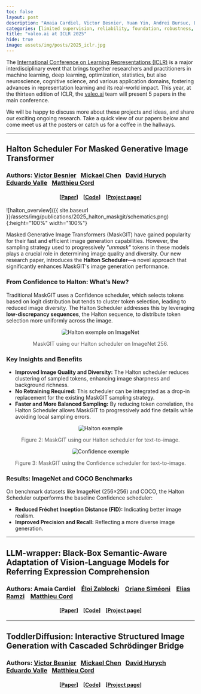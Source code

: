 ```yaml
---
toc: false
layout: post
description: "Amaia Cardiel, Victor Besnier, Yuan Yin, Andrei Bursuc, Éloi Zablocki"
categories: [limited supervision, reliability, foundation, robustness, generalization, deep-learning]
title: "valeo.ai at ICLR 2025"
hide: true
image: assets/img/posts/2025_iclr.jpg
---
```



The [International Conference on Learning Representations (ICLR)](https://iclr.cc/) is a major interdisciplinary event that brings together researchers and practitioners in machine learning, deep learning, optimization, statistics, but also neuroscience, cognitive science, and various application domains, fostering advances in representation learning and its real-world impact. This year, at the thirteen edition of ICLR, the [valeo.ai](../) team will present 5 papers in the main conference. 

We will be happy to discuss more about these projects and ideas, and share our exciting ongoing research. Take a quick view of our papers below and come meet us at the posters or catch us for a coffee in the hallways.

<hr>

## Halton Scheduler For Masked Generative Image Transformer
### Authors: <a href="https://scholar.google.com/citations?hl=fr&user=n_C2h-QAAAAJ">Victor Besnier</a> &nbsp; <a href="https://www.linkedin.com/in/mickael-chen-ml/">Mickael Chen</a> &nbsp; <a href="https://scholar.google.com/citations?user=XY1PVwYAAAAJ&hl=fr&oi=ao">David Hurych</a> &nbsp; <a href="https://eduardovalle.com/">Eduardo Valle</a> &nbsp; <a href="https://cord.isir.upmc.fr/">Matthieu Cord</a>
<h4 align="center"> [<a href="https://arxiv.org/abs/2503.17076">Paper</a>] &nbsp;&nbsp; [<a href="https://github.com/valeoai/Halton-MaskGIT">Code</a>] &nbsp;&nbsp; [<a href="https://valeoai.github.io/publications/2025_halton_maskgit">Project page</a>]</h4>

![halton_overview]({{ site.baseurl }}/assets/img/publications/2025_halton_maskgit/schematics.png){:height="100%" width="100%"}

<p>Masked Generative Image Transformers (MaskGIT) have gained popularity for their fast and efficient image generation capabilities. However, the sampling strategy used to progressively <em>"unmask"</em> tokens in these models plays a crucial role in determining image quality and diversity. Our new research paper, introduces the <strong>Halton Scheduler</strong>—a novel approach that significantly enhances MaskGIT's image generation performance.</p>

<h3>From Confidence to Halton: What’s New?</h3>
<p>Traditional MaskGIT uses a Confidence scheduler, which selects tokens based on logit distribution but tends to cluster token selection, leading to reduced image diversity. The Halton Scheduler addresses this by leveraging <strong>low-discrepancy sequences</strong>, the Halton sequence, to distribute token selection more uniformly across the image.</p>

<div style="text-align: center;">
    <img src="../../assets/img/publications/2025_halton_maskgit/imagenet_quali.png" alt="Halton exemple on ImageNet" style="max-width: 100%; height: auto; border-radius: 5px;">
    <p style="font-size: 14px; color: #555;">MaskGIT using our Halton scheduler on ImageNet 256.</p>
</div>

<h3>Key Insights and Benefits</h3>
<ul>
    <li><strong>Improved Image Quality and Diversity:</strong> The Halton scheduler reduces clustering of sampled tokens, enhancing image sharpness and background richness.</li>
    <li><strong>No Retraining Required:</strong> This scheduler can be integrated as a drop-in replacement for the existing MaskGIT sampling strategy.</li>
    <li><strong>Faster and More Balanced Sampling:</strong> By reducing token correlation, the Halton Scheduler allows MaskGIT to progressively add fine details while avoiding local sampling errors.</li>
</ul>

<div style="text-align: center;">
    <img src="../../assets/img/publications/2025_halton_maskgit/txt2img_halton.jpg" alt="Halton exemple" style="max-width: 100%; height: auto; border-radius: 5px;">
    <p style="font-size: 14px; color: #555;">Figure 2: MaskGIT using our Halton scheduler for text-to-image.</p>
</div>

<div style="text-align: center;">
    <img src="../../assets/img/publications/2025_halton_maskgit/txt2img_conf.jpg" alt="Confidence exemple" style="max-width: 100%; height: auto; border-radius: 5px;">
    <p style="font-size: 14px; color: #555;">Figure 3: MaskGIT using the Confidence scheduler for text-to-image.</p>
</div>

<h3>Results: ImageNet and COCO Benchmarks</h3>
<p>On benchmark datasets like ImageNet (256×256) and COCO, the Halton Scheduler outperforms the baseline Confidence scheduler:</p>
<ul>
    <li><strong>Reduced Fréchet Inception Distance (FID):</strong> Indicating better image realism.</li>
    <li><strong>Improved Precision and Recall:</strong> Reflecting a more diverse image generation.</li>
</ul>

<hr>

## LLM-wrapper: Black-Box Semantic-Aware Adaptation of Vision-Language Models for Referring Expression Comprehension
### Authors: Amaia Cardiel &nbsp;&nbsp; <a href="https://eloiz.github.io">Éloi Zablocki</a> &nbsp;&nbsp; <a href="https://osimeoni.github.io/">Oriane Siméoni</a> &nbsp;&nbsp; <a href="https://elias-ramzi.github.io/">Elias Ramzi</a> &nbsp;&nbsp; <a href="https://cord.isir.upmc.fr/">Matthieu Cord</a>
<h4 align="center"> [<a href="https://arxiv.org/abs/2409.11919">Paper</a>] &nbsp;&nbsp; [<a href="https://github.com/valeoai/LLM_wrapper">Code</a>] &nbsp;&nbsp; [<a href="https://valeoai.github.io/publications/llm_wrapper/">Project page</a>]</h4>

<hr>

## ToddlerDiffusion: Interactive Structured Image Generation with Cascaded Schrödinger Bridge
### Authors: <a href="https://scholar.google.com/citations?hl=fr&user=n_C2h-QAAAAJ">Victor Besnier</a> &nbsp; <a href="https://www.linkedin.com/in/mickael-chen-ml/">Mickael Chen</a> &nbsp; <a href="https://scholar.google.com/citations?user=XY1PVwYAAAAJ&hl=fr&oi=ao">David Hurych</a> &nbsp; <a href="https://eduardovalle.com/">Eduardo Valle</a> &nbsp; <a href="https://cord.isir.upmc.fr/">Matthieu Cord</a>
<h4 align="center"> [<a href="https://arxiv.org/abs/2503.17076">Paper</a>] &nbsp;&nbsp; [<a href="https://github.com/valeoai/Halton-MaskGIT">Code</a>] &nbsp;&nbsp; [<a href="https://valeoai.github.io/publications/2025_halton_maskgit">Project page</a>]</h4>



